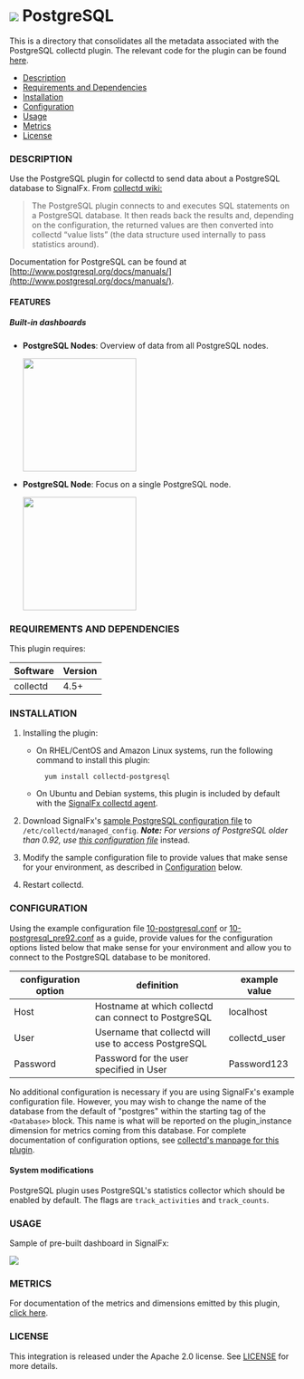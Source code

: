 # ![](https://github.com/signalfx/integrations/blob/master/collectd-postgresql/img/integrations_postgresql.png) PostgreSQL

This is a directory that consolidates all the metadata associated with the PostgreSQL collectd plugin. The relevant code for the plugin can be found [here](https://github.com/signalfx/collectd/blob/master/src/postgresql.c).

- [Description](#description)
- [Requirements and Dependencies](#requirements-and-dependencies)
- [Installation](#installation)
- [Configuration](#configuration)
- [Usage](#usage)
- [Metrics](#metrics)
- [License](#license)

### DESCRIPTION

Use the PostgreSQL plugin for collectd to send data about a PostgreSQL database to SignalFx.
From [collectd wiki:](https://collectd.org/wiki/index.php/Plugin:PostgreSQL)

>The PostgreSQL plugin connects to and executes SQL statements on a PostgreSQL database. It then reads back the results and, depending on the configuration, the returned values are then converted into collectd “value lists” (the data structure used internally to pass statistics around).

Documentation for PostgreSQL can be found at [http://www.postgresql.org/docs/manuals/](http://www.postgresql.org/docs/manuals/).

#### FEATURES

##### Built-in dashboards

- **PostgreSQL Nodes**: Overview of data from all PostgreSQL nodes.

  [<img src='./img/dashboard_postgresql_nodes.png' width=200px>](./img/dashboard_postgresql_nodes.png)

- **PostgreSQL Node**: Focus on a single PostgreSQL node.

  [<img src='./img/dashboard_postgresql_node.png' width=200px>](./img/dashboard_postgresql_node.png)  

### REQUIREMENTS AND DEPENDENCIES

This plugin requires:

| Software          | Version        |
|-------------------|----------------|
| collectd |  4.5+  |

### INSTALLATION

1. Installing the plugin:
    * On RHEL/CentOS and Amazon Linux systems, run the following command to install this plugin:

            yum install collectd-postgresql

    * On Ubuntu and Debian systems, this plugin is included by default with the [SignalFx collectd agent](https://github.com/signalfx/integrations/tree/master/collectd)[](sfx_link:sfxcollectd).

2. Download SignalFx's [sample PostgreSQL configuration file](https://github.com/signalfx/integrations/blob/master/collectd-postgresql/10-postgresql.conf) to `/etc/collectd/managed_config`. **_Note:_** _For versions of PostgreSQL older than 0.92, use_ [_this configuration file_](https://github.com/signalfx/integrations/blob/master/collectd-postgresql/10-postgresql_pre92.conf) instead.

3. Modify the sample configuration file to provide values that make sense for your environment, as described in [Configuration](#configuration) below.

4. Restart collectd.

### CONFIGURATION

Using the example configuration file [10-postgresql.conf](https://github.com/signalfx/integrations/blob/master/collectd-postgresql/10-postgresql.conf) or [10-postgresql\_pre92.conf](https://github.com/signalfx/integrations/blob/master/collectd-postgresql/10-postgresql_pre92.conf) as a guide, provide values for the configuration options listed below that make sense for your environment and allow you to connect to the PostgreSQL database to be monitored.

| configuration option | definition | example value |
| ---------------------|------------|---------------|
| Host | Hostname at which collectd can connect to PostgreSQL | localhost |
| User  | Username that collectd will use to access PostgreSQL | collectd\_user |
| Password  | Password for the user specified in User | Password123 |

No additional configuration is necessary if you are using SignalFx's example configuration file. However, you may wish to change the name of the database from the default of "postgres" within the starting tag of the `<Database>` block. This name is what will be reported on the plugin\_instance dimension for metrics coming from this database. For complete documentation of configuration options, see [collectd's manpage for this plugin](https://collectd.org/documentation/manpages/collectd.conf.5.shtml#plugin_postgresql).

#### System modifications

PostgreSQL plugin uses PostgreSQL's statistics collector which should be enabled by default. The flags are `track_activities` and `track_counts`.

### USAGE

Sample of pre-built dashboard in SignalFx:

![](././img/dashboard_postgresql.png)

### METRICS

For documentation of the metrics and dimensions emitted by this plugin, [click here](./docs).

### LICENSE

This integration is released under the Apache 2.0 license. See [LICENSE](./LICENSE) for more details.
